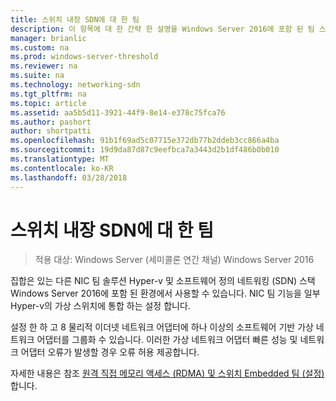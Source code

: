 ```yaml
---
title: 스위치 내장 SDN에 대 한 팀
description: 이 항목에 대 한 간략 한 설명을 Windows Server 2016에 포함 된 팀 스위치 사용할 수 있습니다.
manager: brianlic
ms.custom: na
ms.prod: windows-server-threshold
ms.reviewer: na
ms.suite: na
ms.technology: networking-sdn
ms.tgt_pltfrm: na
ms.topic: article
ms.assetid: aa5b5d11-3921-44f9-8e14-e378c75fca76
ms.author: pashort
author: shortpatti
ms.openlocfilehash: 91b1f69ad5c07715e372db77b2ddeb3cc866a4ba
ms.sourcegitcommit: 19d9da87d87c9eefbca7a3443d2b1df486b0b010
ms.translationtype: MT
ms.contentlocale: ko-KR
ms.lasthandoff: 03/28/2018
---
```

# <a name="switch-embedded-teaming-for-sdn"></a>스위치 내장 SDN에 대 한 팀

>적용 대상: Windows Server (세미콜론 연간 채널) Windows Server 2016

집합은 있는 다른 NIC 팀 솔루션 Hyper-v 및 소프트웨어 정의 네트워킹 (SDN) 스택 Windows Server 2016에 포함 된 환경에서 사용할 수 있습니다. NIC 팀 기능을 일부 Hyper-v의 가상 스위치에 통합 하는 설정 합니다. 

설정 한 하 고 8 물리적 이더넷 네트워크 어댑터에 하나 이상의 소프트웨어 기반 가상 네트워크 어댑터를 그룹화 수 있습니다. 이러한 가상 네트워크 어댑터 빠른 성능 및 네트워크 어댑터 오류가 발생할 경우 오류 허용 제공합니다.

자세한 내용은 참조 [원격 직접 메모리 액세스 (RDMA) 및 스위치 Embedded 팀 (설정)](../../../virtualization//hyper-v-virtual-switch/RDMA-and-Switch-Embedded-Teaming.md)합니다.
